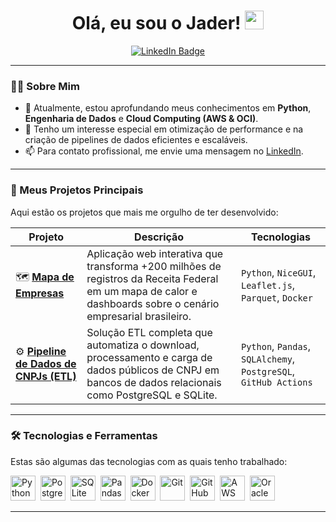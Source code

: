 <div id="header" align="center">
  <h1>
    Olá, eu sou o Jader!
    <img src="https://media.giphy.com/media/hvRJCLFzcasrR4ia7z/giphy.gif" width="30px"/>
  </h1>
</div>

<div id="badges" align="center">
  <a href="https://www.linkedin.com/in/msantosjader/">
    <img src="https://img.shields.io/badge/LinkedIn-blue?style=for-the-badge&logo=linkedin&logoColor=white" alt="LinkedIn Badge"/>
  </a>
</div>

---

### 👨‍💻 Sobre Mim

-   🌱 Atualmente, estou aprofundando meus conhecimentos em **Python**, **Engenharia de Dados** e **Cloud Computing (AWS & OCI)**.
-   🚀 Tenho um interesse especial em otimização de performance e na criação de pipelines de dados eficientes e escaláveis.
-   📫 Para contato profissional, me envie uma mensagem no [LinkedIn](https://www.linkedin.com/in/msantosjader/).

---

### 🚀 Meus Projetos Principais

Aqui estão os projetos que mais me orgulho de ter desenvolvido:

| Projeto | Descrição | Tecnologias |
|---|---|---|
| 🗺️ **[Mapa de Empresas](https://jadersantos.com.br/mapa-cnpj)** | Aplicação web interativa que transforma +200 milhões de registros da Receita Federal em um mapa de calor e dashboards sobre o cenário empresarial brasileiro. | `Python`, `NiceGUI`, `Leaflet.js`, `Parquet`, `Docker` |
| ⚙️ **[Pipeline de Dados de CNPJs (ETL)](https://github.com/msantosjader/rfb-cnpj-etl)** | Solução ETL completa que automatiza o download, processamento e carga de dados públicos de CNPJ em bancos de dados relacionais como PostgreSQL e SQLite. | `Python`, `Pandas`, `SQLAlchemy`, `PostgreSQL`, `GitHub Actions` |

---

### 🛠️ Tecnologias e Ferramentas

Estas são algumas das tecnologias com as quais tenho trabalhado:

<div>
  <img src="https://cdn.jsdelivr.net/gh/devicons/devicon/icons/python/python-original.svg" title="Python" alt="Python" width="40" height="40"/>&nbsp;
  <img src="https://cdn.jsdelivr.net/gh/devicons/devicon/icons/postgresql/postgresql-original.svg" title="PostgreSQL" alt="PostgreSQL" width="40" height="40"/>&nbsp;
  <img src="https://cdn.jsdelivr.net/gh/devicons/devicon/icons/sqlite/sqlite-original.svg" title="SQLite" alt="SQLite" width="40" height="40"/>&nbsp;
  <img src="https://cdn.jsdelivr.net/gh/devicons/devicon/icons/pandas/pandas-original.svg" title="Pandas" alt="Pandas" width="40" height="40"/>&nbsp;
  <img src="https://cdn.jsdelivr.net/gh/devicons/devicon/icons/docker/docker-original.svg" title="Docker" alt="Docker" width="40" height="40"/>&nbsp;
  <img src="https://cdn.jsdelivr.net/gh/devicons/devicon/icons/git/git-original.svg" title="Git" alt="Git" width="40" height="40"/>&nbsp;
  <img src="https://cdn.jsdelivr.net/gh/devicons/devicon/icons/githubactions/githubactions-original.svg" title="GitHub Actions" alt="GitHub Actions" width="40" height="40"/>&nbsp;
  <img src="https://cdn.jsdelivr.net/gh/devicons/devicon/icons/amazonwebservices/amazonwebservices-original.svg" title="AWS" alt="AWS" width="40" height="40"/>&nbsp;
  <img src="https://cdn.jsdelivr.net/gh/devicons/devicon/icons/oracle/oracle-original.svg" title="Oracle" alt="Oracle" width="40" height="40"/>&nbsp;
</div>

---

